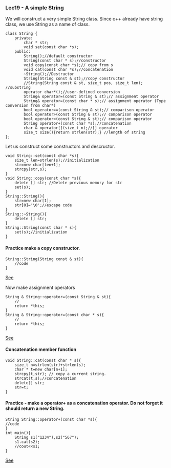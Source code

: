 ### Lec19 - A simple String
We will construct a very simple String class. Since c++ already have string class, we use String as a name of class.
```
class String {
    private:
        char * str;
        void set(const char *s);
    public:
        String();//default constructor
        String(const char * s);//constructor
        void copy(const char *s);// copy from s
        void cat(const char *s);//concatenation
        ~String();//Destructor
        String(String const & st);//copy constructor
        //String(String const & st, size_t pos, size_t len); //substring
        operator char*();//user-defined conversion
        String& operator=(const String & st);// assignment operator
        String& operator=(const char * s);// assignment operator (Type conversion from char*)
        bool operator==(const String & st);// comparison operator
        bool operator>(const String & st);// comparison operator
        bool operator<(const String & st);// comparison operator
        String operator+(const char *s);//concatenation
        char & operator[](size_t n);//[] operator
        size_t size(){return strlen(str);} //length of string
};
```
Let us construct some constructors and descructor.
```
void String::set(const char *s){
    size_t len=strlen(s);//initialization
    str=new char[len+1];
    strcpy(str,s);
}
void String::copy(const char *s){
    delete [] str; //Delete previous memory for str
    set(s);
}
String::String(){
    str=new char[1];
    str[0]='\0';//escape code
}
String::~String(){
    delete [] str;
}
String::String(const char * s){
    set(s);//initialization
}
```
#### Practice make a copy constructor.
```
String::String(String const & st){
    //code
}
```
[See](http://cpp.sh/2jot)

Now make assignment operators
```
String & String::operator=(const String & st){
    //
    return *this;
}
String & String::operator=(const char * s){
    //
    return *this;
}
```
[See](http://cpp.sh/5ktr)

#### Concatenation member function
```
void String::cat(const char * s){
    size_t n=strlen(str)+strlen(s);
    char * t=new char[n+1];
    strcpy(t,str); // copy a current string.
    strcat(t,s);//concatenation
    delete[] str;
    str=t;
}
```
#### Practice - make a operator+ as a concatenation operator. Do not forget it should return a new String.
```
String String::operator+(const char *s){
//code 
}
int main(){
    String s1("1234"),s2("567");
    s1.cat(s2);
    //cout<<s1;
}
```
[See](http://cpp.sh/5wa5)
